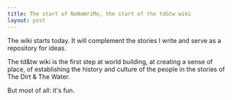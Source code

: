 ```yaml
---
title: The start of NaNoWriMo, the start of the td&tw wiki
layout: post
---
```


The wiki starts today. It will complement the stories I write and serve as a repository for ideas.

The td&tw wiki is the first step at world building, at creating a sense of place, of establishing the history and culture of the people in the stories of The Dirt & The Water.

But most of all: it's fun.